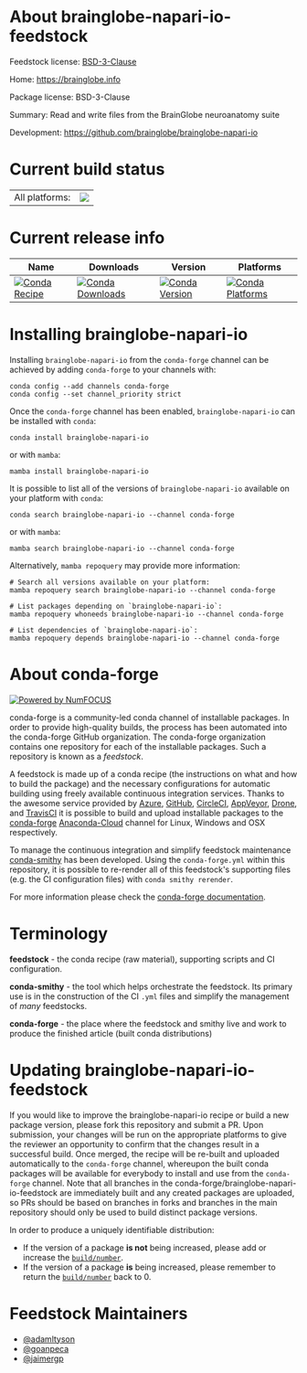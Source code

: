 About brainglobe-napari-io-feedstock
====================================

Feedstock license: [BSD-3-Clause](https://github.com/conda-forge/brainglobe-napari-io-feedstock/blob/main/LICENSE.txt)

Home: https://brainglobe.info

Package license: BSD-3-Clause

Summary: Read and write files from the BrainGlobe neuroanatomy suite

Development: https://github.com/brainglobe/brainglobe-napari-io

Current build status
====================


<table><tr><td>All platforms:</td>
    <td>
      <a href="https://dev.azure.com/conda-forge/feedstock-builds/_build/latest?definitionId=15413&branchName=main">
        <img src="https://dev.azure.com/conda-forge/feedstock-builds/_apis/build/status/brainglobe-napari-io-feedstock?branchName=main">
      </a>
    </td>
  </tr>
</table>

Current release info
====================

| Name | Downloads | Version | Platforms |
| --- | --- | --- | --- |
| [![Conda Recipe](https://img.shields.io/badge/recipe-brainglobe--napari--io-green.svg)](https://anaconda.org/conda-forge/brainglobe-napari-io) | [![Conda Downloads](https://img.shields.io/conda/dn/conda-forge/brainglobe-napari-io.svg)](https://anaconda.org/conda-forge/brainglobe-napari-io) | [![Conda Version](https://img.shields.io/conda/vn/conda-forge/brainglobe-napari-io.svg)](https://anaconda.org/conda-forge/brainglobe-napari-io) | [![Conda Platforms](https://img.shields.io/conda/pn/conda-forge/brainglobe-napari-io.svg)](https://anaconda.org/conda-forge/brainglobe-napari-io) |

Installing brainglobe-napari-io
===============================

Installing `brainglobe-napari-io` from the `conda-forge` channel can be achieved by adding `conda-forge` to your channels with:

```
conda config --add channels conda-forge
conda config --set channel_priority strict
```

Once the `conda-forge` channel has been enabled, `brainglobe-napari-io` can be installed with `conda`:

```
conda install brainglobe-napari-io
```

or with `mamba`:

```
mamba install brainglobe-napari-io
```

It is possible to list all of the versions of `brainglobe-napari-io` available on your platform with `conda`:

```
conda search brainglobe-napari-io --channel conda-forge
```

or with `mamba`:

```
mamba search brainglobe-napari-io --channel conda-forge
```

Alternatively, `mamba repoquery` may provide more information:

```
# Search all versions available on your platform:
mamba repoquery search brainglobe-napari-io --channel conda-forge

# List packages depending on `brainglobe-napari-io`:
mamba repoquery whoneeds brainglobe-napari-io --channel conda-forge

# List dependencies of `brainglobe-napari-io`:
mamba repoquery depends brainglobe-napari-io --channel conda-forge
```


About conda-forge
=================

[![Powered by
NumFOCUS](https://img.shields.io/badge/powered%20by-NumFOCUS-orange.svg?style=flat&colorA=E1523D&colorB=007D8A)](https://numfocus.org)

conda-forge is a community-led conda channel of installable packages.
In order to provide high-quality builds, the process has been automated into the
conda-forge GitHub organization. The conda-forge organization contains one repository
for each of the installable packages. Such a repository is known as a *feedstock*.

A feedstock is made up of a conda recipe (the instructions on what and how to build
the package) and the necessary configurations for automatic building using freely
available continuous integration services. Thanks to the awesome service provided by
[Azure](https://azure.microsoft.com/en-us/services/devops/), [GitHub](https://github.com/),
[CircleCI](https://circleci.com/), [AppVeyor](https://www.appveyor.com/),
[Drone](https://cloud.drone.io/welcome), and [TravisCI](https://travis-ci.com/)
it is possible to build and upload installable packages to the
[conda-forge](https://anaconda.org/conda-forge) [Anaconda-Cloud](https://anaconda.org/)
channel for Linux, Windows and OSX respectively.

To manage the continuous integration and simplify feedstock maintenance
[conda-smithy](https://github.com/conda-forge/conda-smithy) has been developed.
Using the ``conda-forge.yml`` within this repository, it is possible to re-render all of
this feedstock's supporting files (e.g. the CI configuration files) with ``conda smithy rerender``.

For more information please check the [conda-forge documentation](https://conda-forge.org/docs/).

Terminology
===========

**feedstock** - the conda recipe (raw material), supporting scripts and CI configuration.

**conda-smithy** - the tool which helps orchestrate the feedstock.
                   Its primary use is in the construction of the CI ``.yml`` files
                   and simplify the management of *many* feedstocks.

**conda-forge** - the place where the feedstock and smithy live and work to
                  produce the finished article (built conda distributions)


Updating brainglobe-napari-io-feedstock
=======================================

If you would like to improve the brainglobe-napari-io recipe or build a new
package version, please fork this repository and submit a PR. Upon submission,
your changes will be run on the appropriate platforms to give the reviewer an
opportunity to confirm that the changes result in a successful build. Once
merged, the recipe will be re-built and uploaded automatically to the
`conda-forge` channel, whereupon the built conda packages will be available for
everybody to install and use from the `conda-forge` channel.
Note that all branches in the conda-forge/brainglobe-napari-io-feedstock are
immediately built and any created packages are uploaded, so PRs should be based
on branches in forks and branches in the main repository should only be used to
build distinct package versions.

In order to produce a uniquely identifiable distribution:
 * If the version of a package **is not** being increased, please add or increase
   the [``build/number``](https://docs.conda.io/projects/conda-build/en/latest/resources/define-metadata.html#build-number-and-string).
 * If the version of a package **is** being increased, please remember to return
   the [``build/number``](https://docs.conda.io/projects/conda-build/en/latest/resources/define-metadata.html#build-number-and-string)
   back to 0.

Feedstock Maintainers
=====================

* [@adamltyson](https://github.com/adamltyson/)
* [@goanpeca](https://github.com/goanpeca/)
* [@jaimergp](https://github.com/jaimergp/)

